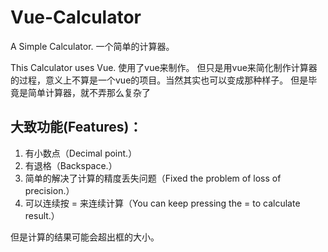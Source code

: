 # Vue-Calculator
A Simple Calculator.
一个简单的计算器。

This Calculator uses Vue.
使用了vue来制作。
但只是用vue来简化制作计算器的过程，意义上不算是一个vue的项目。当然其实也可以变成那种样子。
但是毕竟是简单计算器，就不弄那么复杂了

## 大致功能(Features)：
1. 有小数点（Decimal point.）
2. 有退格（Backspace.）
3. 简单的解决了计算的精度丢失问题（Fixed the problem of loss of precision.）
4. 可以连续按 = 来连续计算（You can keep pressing the = to calculate result.）

但是计算的结果可能会超出框的大小。
